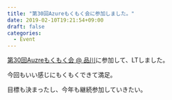 ```yaml
---
title: "第30回Azureもくもく会に参加しました。"
date: 2019-02-10T19:21:54+09:00
draft: false
categories:
  - Event
---
```


[第30回Auzreもくもく会 @ 品川](https://azure-moku2.connpass.com/event/117600/)に参加して、LTしました。

<!--more-->




今回もいい感じにもくもくできて満足。

目標も決まったし、今年も継続参加していきたい。